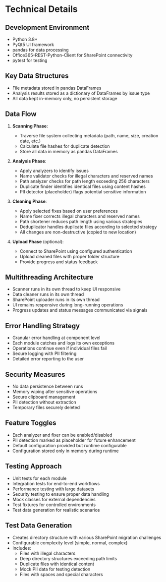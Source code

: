 # Technical Details

## Development Environment
- Python 3.8+
- PyQt5 UI framework
- pandas for data processing
- Office365-REST-Python-Client for SharePoint connectivity
- pytest for testing

## Key Data Structures
- File metadata stored in pandas DataFrames
- Analysis results stored as a dictionary of DataFrames by issue type
- All data kept in-memory only, no persistent storage

## Data Flow
1. **Scanning Phase**: 
   - Traverse file system collecting metadata (path, name, size, creation date, etc.)
   - Calculate file hashes for duplicate detection
   - Store all data in memory as pandas DataFrames

2. **Analysis Phase**: 
   - Apply analyzers to identify issues
   - Name validator checks for illegal characters and reserved names
   - Path analyzer checks for path length exceeding 256 characters
   - Duplicate finder identifies identical files using content hashes
   - PII detector (placeholder) flags potential sensitive information

3. **Cleaning Phase**: 
   - Apply selected fixes based on user preferences
   - Name fixer corrects illegal characters and reserved names
   - Path shortener reduces path length using various strategies
   - Deduplicator handles duplicate files according to selected strategy
   - All changes are non-destructive (copied to new location)

4. **Upload Phase** (optional): 
   - Connect to SharePoint using configured authentication
   - Upload cleaned files with proper folder structure
   - Provide progress and status feedback

## Multithreading Architecture
- Scanner runs in its own thread to keep UI responsive
- Data cleaner runs in its own thread
- SharePoint uploader runs in its own thread
- UI remains responsive during long-running operations
- Progress updates and status messages communicated via signals

## Error Handling Strategy
- Granular error handling at component level
- Each module catches and logs its own exceptions
- Operations continue even if individual files fail
- Secure logging with PII filtering
- Detailed error reporting to the user

## Security Measures
- No data persistence between runs
- Memory wiping after sensitive operations
- Secure clipboard management
- PII detection without extraction
- Temporary files securely deleted

## Feature Toggles
- Each analyzer and fixer can be enabled/disabled
- PII detection marked as placeholder for future enhancement
- Default configuration provided but runtime configurable
- Configuration stored only in memory during runtime

## Testing Approach
- Unit tests for each module
- Integration tests for end-to-end workflows
- Performance testing with large datasets
- Security testing to ensure proper data handling
- Mock classes for external dependencies
- Test fixtures for controlled environments
- Test data generation for realistic scenarios

## Test Data Generation
- Creates directory structure with various SharePoint migration challenges
- Configurable complexity level (simple, normal, complex)
- Includes:
  - Files with illegal characters
  - Deep directory structures exceeding path limits
  - Duplicate files with identical content
  - Mock PII data for testing detection
  - Files with spaces and special characters